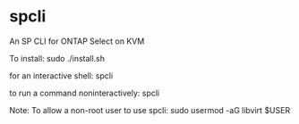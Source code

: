 # spcli
An SP CLI for ONTAP Select on KVM

To install:
  sudo ./install.sh 

for an interactive shell:
  spcli

to run a command noninteractively:
  spcli <command>

Note:
To allow a non-root user to use spcli:
  sudo usermod -aG libvirt $USER

  